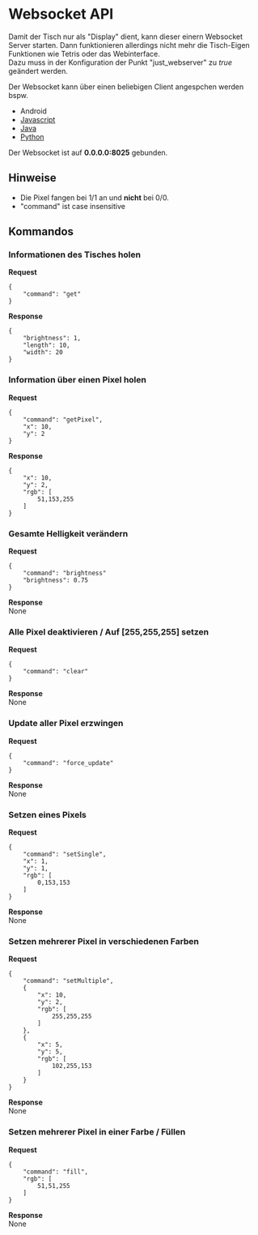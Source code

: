 # Websocket API

Damit der Tisch nur als "Display" dient, kann dieser einern Websocket Server starten. Dann funktionieren allerdings nicht mehr die Tisch-Eigen Funktionen wie Tetris oder das Webinterface.  
Dazu muss in der Konfiguration der Punkt "just_webserver" zu *true* geändert werden.

Der Websocket kann über einen beliebigen Client angespchen werden bspw.
- Android
- [Javascript](https://developer.mozilla.org/en-US/docs/Web/API/WebSockets_API/Writing_WebSocket_client_applications)
- [Java](https://apexapps.oracle.com/pls/apex/f?p=44785:112:0:::112:P112_CONTENT_ID:8735)
- [Python](https://pypi.python.org/pypi/websocket-client)

Der Websocket ist auf **0.0.0.0:8025** gebunden.

## Hinweise
- Die Pixel fangen bei 1/1 an und **nicht** bei 0/0. 
- "command" ist case insensitive

## Kommandos
### Informationen des Tisches holen
**Request**

    {
        "command": "get"
    }

**Response**  

    {
        "brightness": 1,
        "length": 10,
        "width": 20
    }

### Information über einen Pixel holen
**Request**  

    {
        "command": "getPixel",
        "x": 10,
        "y": 2
    }

**Response**  

    {
        "x": 10,
        "y": 2,
        "rgb": [
            51,153,255
        ]
    }

### Gesamte Helligkeit verändern
**Request**  

    {
        "command": "brightness"
        "brightness": 0.75
    }

**Response**  
None

### Alle Pixel deaktivieren / Auf [255,255,255] setzen
**Request**  

    {
        "command": "clear"
    }

**Response**  
None

### Update aller Pixel erzwingen
**Request**  

    {
        "command": "force_update"
    }
    
**Response**  
None

### Setzen eines Pixels
**Request**  

    {
        "command": "setSingle",
        "x": 1,
        "y": 1,
        "rgb": [
            0,153,153
        ]
    }
    
**Response**  
None

### Setzen mehrerer Pixel in verschiedenen Farben
**Request**  

    {
        "command": "setMultiple",
        {
            "x": 10,
            "y": 2,
            "rgb": [
                255,255,255
            ]    
        },
        {
            "x": 5,
            "y": 5,
            "rgb": [
                102,255,153
            ]    
        }
    }

**Response**  
None

### Setzen mehrerer Pixel in einer Farbe / Füllen
**Request**  

    {
        "command": "fill",
        "rgb": [
            51,51,255
        ]    
    }

**Response**  
None